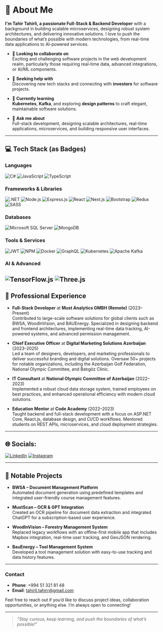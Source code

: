 # 💫 About Me

**I'm Tahir Tahirli, a passionate Full-Stack & Backend Developer** with a background in building scalable microservices, designing robust system architectures, and delivering innovative solutions. I love to push the boundaries of what’s possible with modern technologies, from real-time data applications to AI-powered services.

- 👯 **Looking to collaborate on**  
  Exciting and challenging software projects in the web development realm, particularly those requiring real-time data, advanced integrations, or AI/ML components.

- 🤝 **Seeking help with**  
  Discovering new tech stacks and connecting with **investors** for software projects.

- 🌱 **Currently learning**  
  **Kubernetes**, **Kafka**, and exploring **design patterns** to craft elegant, maintainable software solutions.

- 💬 **Ask me about**  
  Full-stack development, designing scalable architectures, real-time applications, microservices, and building responsive user interfaces.

---

## 💻 Tech Stack (as Badges)

### Languages
![C#](https://img.shields.io/badge/C%23-5C2D91?style=for-the-badge&logo=c-sharp&logoColor=white)
![JavaScript](https://img.shields.io/badge/JavaScript-F7DF1E?style=for-the-badge&logo=javascript&logoColor=black)
![TypeScript](https://img.shields.io/badge/TypeScript-007ACC?style=for-the-badge&logo=typescript&logoColor=white)

### Frameworks & Libraries
![.NET](https://img.shields.io/badge/.NET-5C2D91?style=for-the-badge&logo=.net&logoColor=white)
![Node.js](https://img.shields.io/badge/Node.js-339933?style=for-the-badge&logo=nodedotjs&logoColor=white)
![Express.js](https://img.shields.io/badge/Express.js-404D59?style=for-the-badge)
![React](https://img.shields.io/badge/React-20232a?style=for-the-badge&logo=react&logoColor=61DAFB)
![Next.js](https://img.shields.io/badge/Next.js-000000?style=for-the-badge&logo=next.js&logoColor=white)
![Bootstrap](https://img.shields.io/badge/Bootstrap-7952B3?style=for-the-badge&logo=bootstrap&logoColor=white)
![Redux](https://img.shields.io/badge/Redux-764ABC?style=for-the-badge&logo=redux&logoColor=white)
![SASS](https://img.shields.io/badge/SASS-CC6699?style=for-the-badge&logo=sass&logoColor=white)

### Databases
![Microsoft SQL Server](https://img.shields.io/badge/Microsoft%20SQL%20Server-CC2927?style=for-the-badge&logo=microsoft-sql-server&logoColor=white)
![MongoDB](https://img.shields.io/badge/MongoDB-47A248?style=for-the-badge&logo=mongodb&logoColor=white)

### Tools & Services
![JWT](https://img.shields.io/badge/JWT-000000?style=for-the-badge&logo=JSON%20web%20tokens&logoColor=white)
![NPM](https://img.shields.io/badge/NPM-000000?style=for-the-badge&logo=npm&logoColor=white)
![Docker](https://img.shields.io/badge/Docker-2496ED?style=for-the-badge&logo=docker&logoColor=white)
![GraphQL](https://img.shields.io/badge/GraphQL-E434AA?style=for-the-badge&logo=graphql&logoColor=white)
![Kubernetes](https://img.shields.io/badge/Kubernetes-326CE5?style=for-the-badge&logo=kubernetes&logoColor=white)
![Apache Kafka](https://img.shields.io/badge/Apache%20Kafka-000?style=for-the-badge&logo=apachekafka)

### AI & Advanced
![TensorFlow.js](https://img.shields.io/badge/TensorFlow.js-FF6F00?style=for-the-badge&logo=tensorflow&logoColor=white)
![Three.js](https://img.shields.io/badge/Three.js-000000?style=for-the-badge&logo=three.js&logoColor=white)
---
 
## 🏢 Professional Experience

- **Full-Stack Developer** at **Must Analytics GMBH (Remote)** (2023–Present)  
  Contributed to large-scale software solutions for global clients such as BWSA, WoodInVision, and BAUEnergy. Specialized in designing backend and frontend architectures, implementing real-time data tracking, AI-powered systems, and advanced permission management.

- **Chief Executive Officer** at **Digital Marketing Solutions Azerbaijan** (2023–2025)  
  Led a team of designers, developers, and marketing professionals to deliver successful branding and digital solutions. Oversaw 50+ projects for notable organizations, including the Azerbaijan Golf Federation, National Olympic Committee, and Batıgöz Clinic.

- **IT Consultant** at **National Olympic Committee of Azerbaijan** (2022–2023)  
  Implemented a robust cloud data storage system, trained employees on best practices, and enhanced operational efficiency with modern cloud solutions.

- **Education Mentor** at **Code Academy** (2022–2023)  
  Taught backend and full-stack development with a focus on ASP.NET Core, React.js, database design, and CI/CD workflows. Mentored students on REST APIs, microservices, and cloud deployment strategies.

---

## 🌐 Socials:
[![LinkedIn](https://img.shields.io/badge/LinkedIn-%230077B5.svg?logo=linkedin&logoColor=white)](https://linkedin.com/in/tahirli) [![Instagram](https://img.shields.io/badge/Instagram-%23E4405F.svg?logo=Instagram&logoColor=white)](https://www.instagram.com/tahirli_tahirr) 

---

## 🚀 Notable Projects

- **BWSA – Document Management Platform**  
  Automated document generation using predefined templates and integrated user-friendly course management features.

- **MustScan – OCR & GPT Integration**  
  Created an OCR pipeline for document data extraction and integrated ChatGPT for a subscription-based user experience.

- **WoodInVision – Forestry Management System**  
  Replaced legacy workflows with an offline-first mobile app that includes Mapbox integration, real-time user tracking, and GeoJSON rendering.

- **BauEnergy – Tool Management System**  
  Developed a tool management solution with easy-to-use tracking and data history features.

---


### Contact
- **Phone**: +994 51 321 81 48  
- **Email**: [tahirli.tahirr@gmail.com](mailto:tahirli.tahirr@gmail.com)

Feel free to reach out if you’d like to discuss project ideas, collaboration opportunities, or anything else. I’m always open to connecting!

---

> _“Stay curious, keep learning, and push the boundaries of what’s possible!”_

<!--
---
[![](https://visitcount.itsvg.in/api?id=TAHIRLI&icon=0&color=0)](https://visitcount.itsvg.in)
## 🏆 GitHub Trophies
![](https://github-profile-trophy.vercel.app/?username=TAHIRLI&theme=radical&no-frame=false&no-bg=false&margin-w=4)
 -->

